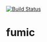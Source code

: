 [![Build Status](https://travis-ci.org/clinical-genomics-uppsala/fumic.svg?branch=master)](https://travis-ci.org/clinical-genomics-uppsala/fumic)

# fumic
